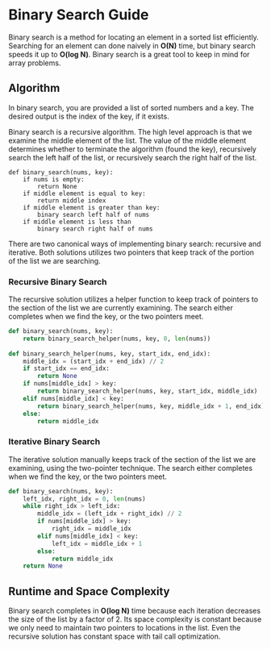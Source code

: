 Binary Search Guide
========================
Binary search is a method for locating an element in a sorted list efficiently. Searching for an element can done naively in **O(N)** time, but binary search speeds it up to **O(log N)**. Binary search is a great tool to keep in mind for array problems.

Algorithm
------------------
In binary search, you are provided a list of sorted numbers and a key. The desired output is the index of the key, if it exists.

Binary search is a recursive algorithm. The high level approach is that we examine the middle element of the list. The value of the middle element determines whether to terminate the algorithm (found the key), recursively search the left half of the list, or recursively search the right half of the list.
```
def binary_search(nums, key):
    if nums is empty:
        return None
    if middle element is equal to key:
        return middle index
    if middle element is greater than key:
        binary search left half of nums
    if middle element is less than 
        binary search right half of nums
```

There are two canonical ways of implementing binary search: recursive and iterative. Both solutions utilizes two pointers that keep track of the portion of the list we are searching.

### Recursive Binary Search

The recursive solution utilizes a helper function to keep track of pointers to the section of the list we are currently examining. The search either completes when we find the key, or the two pointers meet.

```python
def binary_search(nums, key):
    return binary_search_helper(nums, key, 0, len(nums))
    
def binary_search_helper(nums, key, start_idx, end_idx):
    middle_idx = (start_idx + end_idx) // 2
    if start_idx == end_idx:
        return None
    if nums[middle_idx] > key:
        return binary_search_helper(nums, key, start_idx, middle_idx)
    elif nums[middle_idx] < key:
        return binary_search_helper(nums, key, middle_idx + 1, end_idx)
    else:
        return middle_idx
```

### Iterative Binary Search

The iterative solution manually keeps track of the section of the list we are examining, using the two-pointer technique. The search either completes when we find the key, or the two pointers meet.
```python
def binary_search(nums, key):
    left_idx, right_idx = 0, len(nums)
    while right_idx > left_idx:
        middle_idx = (left_idx + right_idx) // 2
        if nums[middle_idx] > key:
            right_idx = middle_idx
        elif nums[middle_idx] < key:
            left_idx = middle_idx + 1
        else:
            return middle_idx
    return None
```

## Runtime and Space Complexity

Binary search completes in **O(log N)** time because each iteration decreases the size of the list by a factor of 2. Its space complexity is constant because  we only need to maintain two pointers to locations in the list. Even the recursive solution has constant space with tail call optimization.